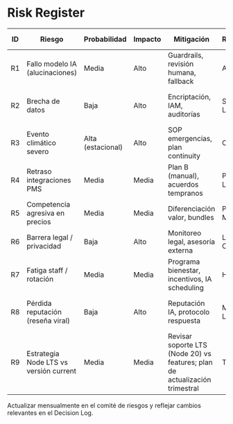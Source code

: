 # Risk Register

| ID  | Riesgo                                 | Probabilidad      | Impacto | Mitigación                                                                  | Responsable         | Estado         | Próxima revisión               |
| --- | -------------------------------------- | ----------------- | ------- | --------------------------------------------------------------------------- | ------------------- | -------------- | ------------------------------ |
| R1  | Fallo modelo IA (alucinaciones)        | Media             | Alto    | Guardrails, revisión humana, fallback                                       | AI Lead             | Activo         | Comité IA — oct 2025           |
| R2  | Brecha de datos                        | Baja              | Alto    | Encriptación, IAM, auditorías                                               | Security Lead       | Activo         | Revisión seguridad — oct 2025  |
| R3  | Evento climático severo                | Alta (estacional) | Alto    | SOP emergencias, plan continuity                                            | Ops Lead            | Activo         | Temporada huracanes — nov 2025 |
| R4  | Retraso integraciones PMS              | Media             | Media   | Plan B (manual), acuerdos tempranos                                         | Partnerships Lead   | En seguimiento | Sync partners — oct 2025       |
| R5  | Competencia agresiva en precios        | Media             | Media   | Diferenciación valor, bundles                                               | Product & Marketing | Activo         | Comité GTM — oct 2025          |
| R6  | Barrera legal / privacidad             | Baja              | Alto    | Monitoreo legal, asesoría externa                                           | Legal Counsel       | Activo         | Comité legal — nov 2025        |
| R7  | Fatiga staff / rotación                | Media             | Media   | Programa bienestar, incentivos, IA scheduling                               | HR & Ops            | En mitigación  | Retro Ops — oct 2025           |
| R8  | Pérdida reputación (reseña viral)      | Baja              | Alto    | Reputación IA, protocolo respuesta                                          | Marketing Lead      | Activo         | Revisión reputación — oct 2025 |
| R9  | Estrategia Node LTS vs versión current | Media             | Media   | Revisar soporte LTS (Node 20) vs features; plan de actualización trimestral | Tech Lead           | En evaluación  | Revisión técnica — nov 2025    |

Actualizar mensualmente en el comité de riesgos y reflejar cambios relevantes en el Decision Log.
